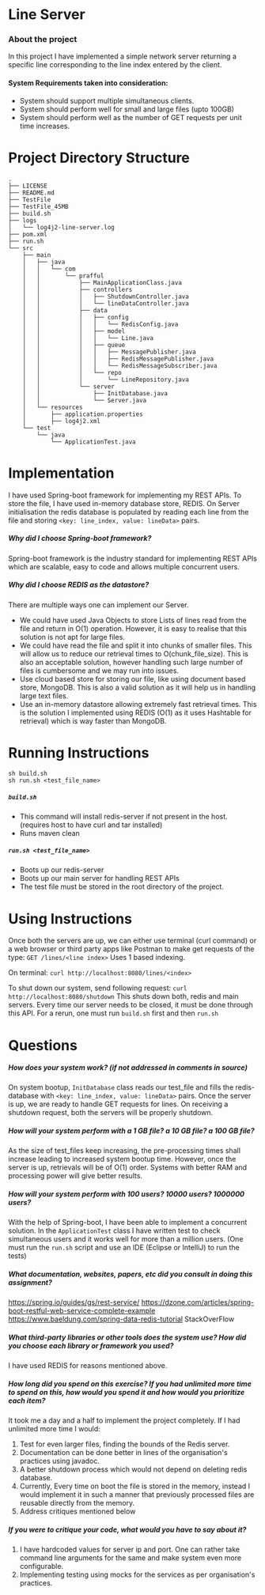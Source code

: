 # Line Server
### About the project
In this project I have implemented a simple network server returning a specific line corresponding to the line index entered by the client.
#### System Requirements taken into consideration:
- System should support multiple simultaneous clients.
- System should perform well for small and large files (upto 100GB)
- System should perform well as the number of GET requests per unit time increases.
# Project Directory Structure
```
.
├── LICENSE
├── README.md
├── TestFile
├── TestFile_45MB
├── build.sh
├── logs
│   └── log4j2-line-server.log
├── pom.xml
├── run.sh
└── src
    ├── main
    │   ├── java
    │   │   └── com
    │   │       └── prafful
    │   │           ├── MainApplicationClass.java
    │   │           ├── controllers
    │   │           │   ├── ShutdownController.java
    │   │           │   └── lineDataController.java
    │   │           ├── data
    │   │           │   ├── config
    │   │           │   │   └── RedisConfig.java
    │   │           │   ├── model
    │   │           │   │   └── Line.java
    │   │           │   ├── queue
    │   │           │   │   ├── MessagePublisher.java
    │   │           │   │   ├── RedisMessagePublisher.java
    │   │           │   │   └── RedisMessageSubscriber.java
    │   │           │   └── repo
    │   │           │       └── LineRepository.java
    │   │           └── server
    │   │               ├── InitDatabase.java
    │   │               └── Server.java
    │   └── resources
    │       ├── application.properties
    │       ├── log4j2.xml
    └── test
        └── java
            └── ApplicationTest.java
```

# Implementation
I have used Spring-boot framework for implementing my REST APIs. To store the file, I have used in-memory database store, REDIS. On Server initialisation the redis database is populated by reading each line from the file and storing ```<key: line_index, value: lineData>``` pairs.

##### Why did I choose Spring-boot framework?
Spring-boot framework is the industry standard for implementing REST APIs which are scalable, easy to code and allows multiple concurrent users.

##### Why did I choose REDIS as the datastore?
There are multiple ways one can implement our Server. 
- We could have used Java Objects to store Lists of lines read from the file and return in O(1) operation. However, it is easy to realise that this solution is not apt for large files.
- We could have read the file and split it into chunks of smaller files. This will allow us to reduce our retrieval times to O(chunk_file_size). This is also an acceptable solution, however handling such large number of files is cumbersome and we may run into issues.
- Use cloud based store for storing our file, like using document based store, MongoDB. This is also a valid solution as it will help us in handling large text files.
- Use an in-memory datastore allowing extremely fast retrieval times. This is the solution I implemented using REDIS (O(1) as it uses Hashtable for retrieval) which is way faster than MongoDB.

# Running Instructions
```
sh build.sh
sh run.sh <test_file_name>
```
##### ```build.sh```
- This command will install redis-server if not present in the host. (requires host to have curl and tar installed)
- Runs maven clean

##### ```run.sh <test_file_name>```
- Boots up our redis-server
- Boots up our main server for handling REST APIs
- The test file must be stored in the root directory of the project.

# Using Instructions
Once both the servers are up, we can either use terminal (curl command) or a web browser or third party apps like Postman to make get requests of the type:
```GET /lines/<line index>```
Uses 1 based indexing.

On terminal:
```curl http://localhost:8080/lines/<index>```

To shut down our system, send following request:
```curl http://localhost:8080/shutdown```
This shuts down both, redis and main servers.
Every time our server needs to be closed, it must be done through this API.
For a rerun, one must run ```build.sh``` first and then ```run.sh```

# Questions
##### How does your system work? (if not addressed in comments in source)
On system bootup, ```InitDatabase``` class reads our test_file and fills the redis-database with ```<key: line_index, value: lineData>``` pairs. Once the server is up, we are ready to handle GET requests for lines.
On receiving a shutdown request, both the servers will be properly shutdown.
##### How will your system perform with a 1 GB file? a 10 GB file? a 100 GB file?
As the size of test_files keep increasing, the pre-processing times shall increase leading to increased system bootup time. However, once the server is up, retrievals will be of O(1) order. Systems with better RAM and processing power will give better results.
##### How will your system perform with 100 users? 10000 users? 1000000 users?
With the help of Spring-boot, I have been able to implement a concurrent solution. In the ```ApplicationTest``` class I have written test to check simultaneous users and it works well for more than a million users. (One must run the ```run.sh``` script and use an IDE (Eclipse or IntelliJ) to run the tests)
##### What documentation, websites, papers, etc did you consult in doing this assignment?
https://spring.io/guides/gs/rest-service/
https://dzone.com/articles/spring-boot-restful-web-service-complete-example
https://www.baeldung.com/spring-data-redis-tutorial
StackOverFlow
##### What third-party libraries or other tools does the system use? How did you choose each library or framework you used?
I have used REDIS for reasons mentioned above.
##### How long did you spend on this exercise? If you had unlimited more time to spend on this, how would you spend it and how would you prioritize each item?
It took me a day and a half to implement the project completely. If I had unlimited more time I would:
1. Test for even larger files, finding the bounds of the Redis server.
2. Documentation can be done better in lines of the organisation's practices using javadoc.
3. A better shutdown process which would not depend on deleting redis database.
4. Currently, Every time on boot the file is stored in the memory, instead I would implement it in such a manner that previously processed files are reusable directly from the memory.
4. Address critiques mentioned below
##### If you were to critique your code, what would you have to say about it?
1. I have hardcoded values for server ip and port. One can rather take command line arguments for the same and make system even more configurable.
3. Implementing testing using mocks for the services as per organisation's practices.
